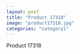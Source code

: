 ```yaml
---
layout: post
title: "Product 17318"
image: "product17318.jpg"
categories: "category1"
---
```

Product 17318
